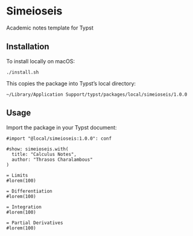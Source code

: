 # Simeioseis

Academic notes template for Typst

## Installation
To install locally on macOS:

```
./install.sh
```

This copies the package into Typst’s local directory:

```
~/Library/Application Support/typst/packages/local/simeioseis/1.0.0
```

## Usage

Import the package in your Typst document:

```typst
#import "@local/simeioseis:1.0.0": conf

#show: simeioseis.with(
  title: "Calculus Notes",
  author: "Thrasos Charalambous"
)

= Limits
#lorem(100)

= Differentiation
#lorem(100)

= Integration
#lorem(100)

= Partial Derivatives
#lorem(100)
```
